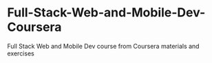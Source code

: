 # Full-Stack-Web-and-Mobile-Dev-Coursera
Full Stack Web and Mobile Dev course from Coursera materials and exercises 
